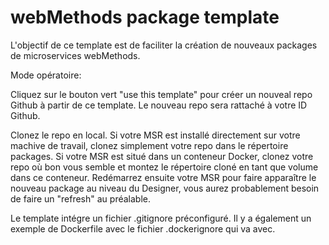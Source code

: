 # webMethods package template

L'objectif de ce template est de faciliter la création de nouveaux packages de microservices webMethods.

Mode opératoire:

Cliquez sur le bouton vert "use this template" pour créer un nouveal repo Github à partir de ce template.
Le nouveau repo sera rattaché à votre ID Github.

Clonez le repo en local.
Si votre MSR est installé directement sur votre machive de travail, clonez simplement votre repo dans le répertoire packages.
Si votre MSR est situé dans un conteneur Docker, clonez votre repo où bon vous semble et montez le répertoire cloné en tant que volume dans ce conteneur.
Redémarrez ensuite votre MSR pour faire apparaître le nouveau package au niveau du Designer, vous aurez probablement besoin de faire un "refresh" au préalable.

Le template intégre un fichier .gitignore préconfiguré.
Il y a également un exemple de Dockerfile avec le fichier .dockerignore qui va avec.